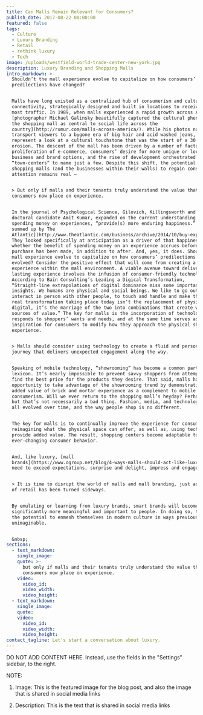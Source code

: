 ```yaml
---
title: Can Malls Remain Relevant for Consumers?
publish_date: 2017-08-22 00:00:00
featured: false
tags:
  - Culture
  - Luxury Branding
  - Retail
  - rethink luxury
  - Tech
image: /uploads/westfield-world-trade-center-new-york.jpg
description: Luxury Branding and Shopping Malls
intro_markdown: >-
  Shouldn’t the mall experience evolve to capitalize on how consumers’
  predilections have changed?


  Malls have long existed as a centralized hub of consumerism and cultural
  connectivity, strategically designed and built in locations to receive the
  most traffic. In 1989, when malls experienced a rapid growth across America,
  [photographer Michael Galinsky beautifully captured the cultural phenomenon of
  the shopping mall as central to social life across the
  country](http://rumur.com/malls-across-america/). While his photos now
  transport viewers to a bygone era of big hair and acid washed jeans, they also
  represent a look at a cultural touchstone that was the start of a 30 year
  erosion. The descent of the mall has been driven by a number of factors: the
  proliferation of e-commerce, consumers’ desire for more unique or locally-made
  business and brand options, and the rise of development orchestrated
  “town-centers” to name just a few. Despite this shift, the potential for
  shopping malls (and the businesses within their walls) to regain consumers’
  attention remains real –


  > But only if malls and their tenants truly understand the value that
  consumers now place on experience.


  In the journal of Psychological Science, Gilovich, Killingsworth and Cornell
  doctoral candidate Amit Kumar, expanded on the current understanding that
  spending money on experiences, “provide(s) more enduring happiness.” ([Nicely
  summed up by The
  Atlantic](http://www.theatlantic.com/business/archive/2014/10/buy-experiences/381132/))
  They looked specifically at anticipation as a driver of that happiness;
  whether the benefit of spending money on an experience accrues before the
  purchase has been made, in addition to after. And, yes, it does. Shouldn’t the
  mall experience evolve to capitalize on how consumers’ predilections have
  evolved? Consider the positive effect that will come from creating a lasting
  experience within the mall environment. A viable avenue toward delivering a
  lasting experience involves the infusion of consumer-friendly technology.
  According to Bain Consulting’s Leading a Digical Transformation,
  “Straight-line extrapolations of digital dominance miss some important
  insights. We humans are physical and social beings. We like to go out, to
  interact in person with other people, to touch and handle and make things. The
  real transformation taking place today isn’t the replacement of physical by
  digital, it’s the marriage of the two into combinations that create wholly new
  sources of value.” The key for malls is the incorporation of technology that
  responds to shoppers’ wants and needs, and at the same time serves as
  inspiration for consumers to modify how they approach the physical shopping
  experience.


  > Malls should consider using technology to create a fluid and personalized
  journey that delivers unexpected engagement along the way.


  Speaking of mobile technology, “showrooming” has become a common part of our
  lexicon. It’s nearly impossible to prevent savvy shoppers from attempting to
  find the best price for the products they desire. That said, malls have an
  opportunity to take advantage of the showrooming trend by demonstrating the
  added value of brick and mortar experience as a complement to mobile
  consumerism. Will we ever return to the shopping mall’s heyday? Perhaps not,
  but that’s not necessarily a bad thing. Fashion, media, and technology have
  all evolved over time, and the way people shop is no different.


  The key for malls is to continually improve the experience for consumers by
  reimagining what the physical space can offer, as well as, using technology to
  provide added value. The result, shopping centers become adaptable to
  ever-changing consumer behavior.


  And, like luxury, [mall
  brands](https://www.ogroup.net/blog/4-ways-malls-should-act-like-luxury-brands/)
  need to exceed expectations, surprise and delight, impress and engage.


  > It is time to disrupt the world of malls and mall branding, just as the rest
  of retail has been turned sideways.


  By emulating or learning from luxury brands, smart brands will become
  significantly more meaningful and important to people. In doing so, they have
  the potential to enmesh themselves in modern culture in ways previously
  unimaginable.


  &nbsp;
sections:
  - text_markdown:
    single_image:
    quote: >-
      but only if malls and their tenants truly understand the value that
      consumers now place on experience.
    video:
      video_id:
      video_width:
      video_height:
  - text_markdown:
    single_image:
    quote:
    video:
      video_id:
      video_width:
      video_height:
contact_tagline: Let's start a conversation about luxury.
---
```



DO NOT ADD CONTENT HERE. Instead, use the fields in the "Settings" sidebar, to the right.

NOTE:

1. Image: This is the featured image for the blog post, and also the image that is shared in social media links

2. Description: This is the text that is shared in social media links